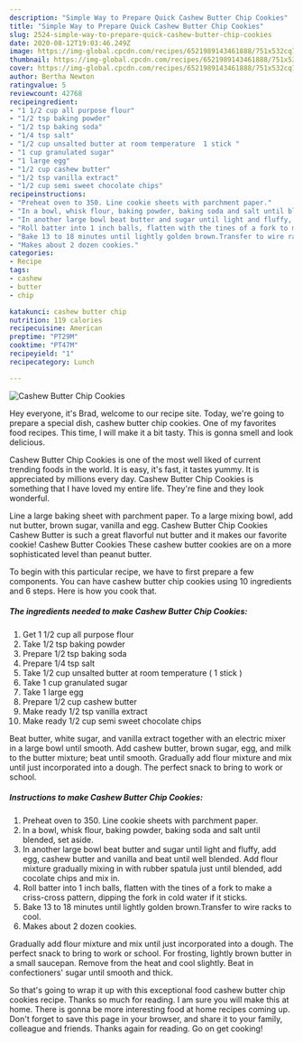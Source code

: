 ```yaml
---
description: "Simple Way to Prepare Quick Cashew Butter Chip Cookies"
title: "Simple Way to Prepare Quick Cashew Butter Chip Cookies"
slug: 2524-simple-way-to-prepare-quick-cashew-butter-chip-cookies
date: 2020-08-12T19:03:46.249Z
image: https://img-global.cpcdn.com/recipes/6521989143461888/751x532cq70/cashew-butter-chip-cookies-recipe-main-photo.jpg
thumbnail: https://img-global.cpcdn.com/recipes/6521989143461888/751x532cq70/cashew-butter-chip-cookies-recipe-main-photo.jpg
cover: https://img-global.cpcdn.com/recipes/6521989143461888/751x532cq70/cashew-butter-chip-cookies-recipe-main-photo.jpg
author: Bertha Newton
ratingvalue: 5
reviewcount: 42768
recipeingredient:
- "1 1/2 cup all purpose flour"
- "1/2 tsp baking powder"
- "1/2 tsp baking soda"
- "1/4 tsp salt"
- "1/2 cup unsalted butter at room temperature  1 stick "
- "1 cup granulated sugar"
- "1 large egg"
- "1/2 cup cashew butter"
- "1/2 tsp vanilla extract"
- "1/2 cup semi sweet chocolate chips"
recipeinstructions:
- "Preheat oven to 350. Line cookie sheets with parchment paper."
- "In a bowl, whisk flour, baking powder, baking soda and salt until blended, set aside."
- "In another large bowl beat butter and sugar until light and fluffy, add egg, cashew butter and vanilla and beat until well blended. Add flour mixture gradually mixing in with rubber spatula just until blended, add cocolate chips and mix in."
- "Roll batter into 1 inch balls, flatten with the tines of a fork to make a criss-cross pattern, dipping the fork in cold water if it sticks."
- "Bake 13 to 18 minutes until lightly golden brown.Transfer to wire racks to cool."
- "Makes about 2 dozen cookies."
categories:
- Recipe
tags:
- cashew
- butter
- chip

katakunci: cashew butter chip 
nutrition: 119 calories
recipecuisine: American
preptime: "PT29M"
cooktime: "PT47M"
recipeyield: "1"
recipecategory: Lunch

---
```



![Cashew Butter Chip Cookies](https://img-global.cpcdn.com/recipes/6521989143461888/751x532cq70/cashew-butter-chip-cookies-recipe-main-photo.jpg)

Hey everyone, it's Brad, welcome to our recipe site. Today, we're going to prepare a special dish, cashew butter chip cookies. One of my favorites food recipes. This time, I will make it a bit tasty. This is gonna smell and look delicious.

Cashew Butter Chip Cookies is one of the most well liked of current trending foods in the world. It is easy, it's fast, it tastes yummy. It is appreciated by millions every day. Cashew Butter Chip Cookies is something that I have loved my entire life. They're fine and they look wonderful.

Line a large baking sheet with parchment paper. To a large mixing bowl, add nut butter, brown sugar, vanilla and egg. Cashew Butter Chip Cookies Cashew Butter is such a great flavorful nut butter and it makes our favorite cookie! Cashew Butter Cookies These cashew butter cookies are on a more sophisticated level than peanut butter.


To begin with this particular recipe, we have to first prepare a few components. You can have cashew butter chip cookies using 10 ingredients and 6 steps. Here is how you cook that.

<!--inarticleads1-->

##### The ingredients needed to make Cashew Butter Chip Cookies:

1. Get 1 1/2 cup all purpose flour
1. Take 1/2 tsp baking powder
1. Prepare 1/2 tsp baking soda
1. Prepare 1/4 tsp salt
1. Take 1/2 cup unsalted butter at room temperature ( 1 stick )
1. Take 1 cup granulated sugar
1. Take 1 large egg
1. Prepare 1/2 cup cashew butter
1. Make ready 1/2 tsp vanilla extract
1. Make ready 1/2 cup semi sweet chocolate chips


Beat butter, white sugar, and vanilla extract together with an electric mixer in a large bowl until smooth. Add cashew butter, brown sugar, egg, and milk to the butter mixture; beat until smooth. Gradually add flour mixture and mix until just incorporated into a dough. The perfect snack to bring to work or school. 

<!--inarticleads2-->

##### Instructions to make Cashew Butter Chip Cookies:

1. Preheat oven to 350. Line cookie sheets with parchment paper.
1. In a bowl, whisk flour, baking powder, baking soda and salt until blended, set aside.
1. In another large bowl beat butter and sugar until light and fluffy, add egg, cashew butter and vanilla and beat until well blended. Add flour mixture gradually mixing in with rubber spatula just until blended, add cocolate chips and mix in.
1. Roll batter into 1 inch balls, flatten with the tines of a fork to make a criss-cross pattern, dipping the fork in cold water if it sticks.
1. Bake 13 to 18 minutes until lightly golden brown.Transfer to wire racks to cool.
1. Makes about 2 dozen cookies.


Gradually add flour mixture and mix until just incorporated into a dough. The perfect snack to bring to work or school. For frosting, lightly brown butter in a small saucepan. Remove from the heat and cool slightly. Beat in confectioners&#39; sugar until smooth and thick. 

So that's going to wrap it up with this exceptional food cashew butter chip cookies recipe. Thanks so much for reading. I am sure you will make this at home. There is gonna be more interesting food at home recipes coming up. Don't forget to save this page in your browser, and share it to your family, colleague and friends. Thanks again for reading. Go on get cooking!
